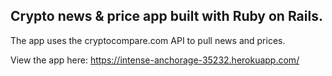 ## Crypto news & price app built with Ruby on Rails.

The app uses the cryptocompare.com API to pull news and prices.

View the app here:
https://intense-anchorage-35232.herokuapp.com/
